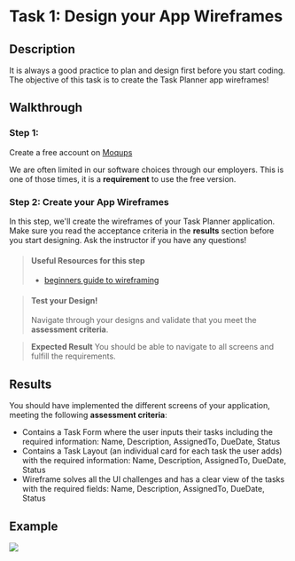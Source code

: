 # Task 1: Design your App Wireframes

## Description

It is always a good practice to plan and design first before you start coding. The objective of this task is to create the Task Planner app wireframes!

## Walkthrough

### Step 1: 
Create a free account on <a href="https://moqups.com/" target="_blank">Moqups</a>

We are often limited in our software choices through our employers. This is one of those times, it is a **requirement** to use the free version.

### Step 2: Create your App Wireframes

In this step, we'll create the wireframes of your Task Planner application. Make sure you read the acceptance criteria in the **results** section before
you start designing. Ask the instructor if you have any questions!

> #### Useful Resources for this step
> - <a href="https://webdesign.tutsplus.com/articles/a-beginners-guide-to-wireframing--webdesign-7399" target="_blank">beginners guide to wireframing</a>


> #### Test your Design!
> Navigate through your designs and validate that you meet the **assessment criteria**. 

> **Expected Result**
> You should be able to navigate to all screens and fulfill the requirements.


## Results

You should have implemented the different screens of your application, meeting the following **assessment criteria**:

* Contains a Task Form where the user inputs their tasks including the required information: Name, Description, AssignedTo, DueDate, Status
* Contains a Task Layout (an individual card for each task the user adds) with the required information: Name, Description, AssignedTo, DueDate, Status
* Wireframe solves all the UI challenges and has a clear view of the tasks with the required fields: Name, Description, AssignedTo, DueDate, Status

## Example

![](https://github.com/generation-org/jwd-final-project/blob/main/task-1/images/wireframes.png)
